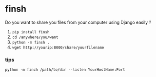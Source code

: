 # finsh
Do you want to share you files from your computer using Django easily ?

1) `pip install finsh`
2) `cd /anywhere/you/want`
3) `python -m finsh .`
4) `wget http://yourip:8000/share/yourfilename`

### tips
`python -m finch /path/to/dir --listen YourHostName:Port`
